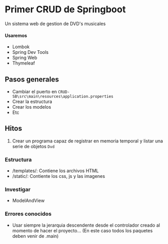 # Primer CRUD de Springboot

Un sistema web de gestion de DVD's musicales

#### Usaremos
- Lombok
- Spring Dev Tools
- Spring Web
- Thymeleaf

## Pasos generales

- Cambiar el puerto en `CRUD-SB\src\main\resources\application.properties`
- Crear la estructura
- Crear los modelos
- Etc

## Hitos

1. Crear un programa capaz de registrar en memoria temporal y listar una serie de objetos `Dvd`

### Estructura

- /templates/: Contiene los archivos HTML
- /static/: Contiente los css, js y las imagenes

### Investigar

- ModelAndView

### Errores conocidos

- Usar siempre la jerarquia descendente desde el controlador creado al momento de hacer el proyecto... (En este caso todos los paquetes deben venir de .main)